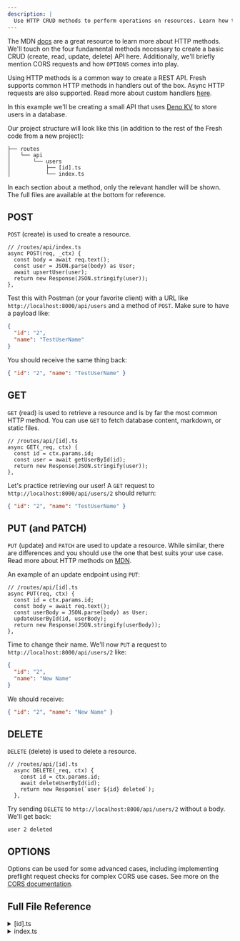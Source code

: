 ```yaml
---
description: |
  Use HTTP CRUD methods to perform operations on resources. Learn how to use HTTP handlers to create a RESTful API.
---
```


The MDN [docs](https://developer.mozilla.org/en-US/docs/Web/HTTP/Methods) are a
great resource to learn more about HTTP methods. We'll touch on the four
fundamental methods necessary to create a basic CRUD (create, read, update,
delete) API here. Additionally, we'll briefly mention CORS requests and how
`OPTIONS` comes into play.

Using HTTP methods is a common way to create a REST API. Fresh supports common
HTTP methods in handlers out of the box. Async HTTP requests are also supported.
Read more about custom handlers [here](/docs/getting-started/custom-handlers).

In this example we'll be creating a small API that uses
[Deno KV](https://deno.com/kv) to store users in a database.

Our project structure will look like this (in addition to the rest of the Fresh
code from a new project):

```
├── routes
│   └── api
│       └── users
│           ├── [id].ts
│           └── index.ts
```

In each section about a method, only the relevant handler will be shown. The
full files are available at the bottom for reference.

## POST

`POST` (create) is used to create a resource.

```tsx
// /routes/api/index.ts
async POST(req, _ctx) {
  const body = await req.text();
  const user = JSON.parse(body) as User;
  await upsertUser(user);
  return new Response(JSON.stringify(user));
},
```

Test this with Postman (or your favorite client) with a URL like
`http://localhost:8000/api/users` and a method of `POST`. Make sure to have a
payload like:

```json
{
  "id": "2",
  "name": "TestUserName"
}
```

You should receive the same thing back:

```json
{ "id": "2", "name": "TestUserName" }
```

## GET

`GET` (read) is used to retrieve a resource and is by far the most common HTTP
method. You can use `GET` to fetch database content, markdown, or static files.

```tsx
// /routes/api/[id].ts
async GET(_req, ctx) {
  const id = ctx.params.id;
  const user = await getUserById(id);
  return new Response(JSON.stringify(user));
},
```

Let's practice retrieving our user! A `GET` request to
`http://localhost:8000/api/users/2` should return:

```json
{ "id": "2", "name": "TestUserName" }
```

## PUT (and PATCH)

`PUT` (update) and `PATCH` are used to update a resource. While similar, there
are differences and you should use the one that best suits your use case. Read
more about HTTP methods on
[MDN](https://developer.mozilla.org/en-US/docs/Web/HTTP/Methods).

An example of an update endpoint using `PUT`:

```tsx
// /routes/api/[id].ts
async PUT(req, ctx) {
  const id = ctx.params.id;
  const body = await req.text();
  const userBody = JSON.parse(body) as User;
  updateUserById(id, userBody);
  return new Response(JSON.stringify(userBody));
},
```

Time to change their name. We'll now `PUT` a request to
`http://localhost:8000/api/users/2` like:

```json
{
  "id": "2",
  "name": "New Name"
}
```

We should receive:

```json
{ "id": "2", "name": "New Name" }
```

## DELETE

`DELETE` (delete) is used to delete a resource.

```tsx
// /routes/api/[id].ts
  async DELETE(_req, ctx) {
    const id = ctx.params.id;
    await deleteUserById(id);
    return new Response(`user ${id} deleted`);
  },
```

Try sending `DELETE` to `http://localhost:8000/api/users/2` without a body.
We'll get back:

```
user 2 deleted
```

## OPTIONS

Options can be used for some advanced cases, including implementing preflight
request checks for complex CORS use cases. See more on the
[CORS documentation](/docs/examples/dealing-with-cors).

## Full File Reference

<details>
<summary>[id].ts</summary>

```ts
import { Handlers } from "$fresh/server.ts";

type User = {
  id: string;
  name: string;
};

const kv = await Deno.openKv();

export const handler: Handlers<User | null> = {
  async GET(_req, ctx) {
    const id = ctx.params.id;
    const user = await getUserById(id);
    return new Response(JSON.stringify(user));
  },
  async DELETE(_req, ctx) {
    const id = ctx.params.id;
    await deleteUserById(id);
    return new Response(`user ${id} deleted`);
  },
  async PUT(req, ctx) {
    const id = ctx.params.id;
    const body = await req.text();
    const userBody = JSON.parse(body) as User;
    updateUserById(id, userBody);
    return new Response(JSON.stringify(userBody));
  },
};

export async function getUserById(id: string): Promise<User> {
  const key = ["user", id];
  return (await kv.get<User>(key)).value!;
}

export async function deleteUserById(id: string) {
  const userKey = ["user", id];
  const userRes = await kv.get(userKey);
  if (!userRes.value) return;

  const ok = await kv.atomic()
    .check(userRes)
    .delete(userKey)
    .commit();
  if (!ok) throw new Error("Something went wrong.");
}

async function updateUserById(id: string, newUser: User) {
  const userKey = ["user", id];
  const userRes = await kv.get(userKey);
  if (!userRes.value) return;

  const ok = await kv.atomic()
    .check(userRes)
    .set(userKey, newUser)
    .commit();
  if (!ok) throw new Error("Something went wrong.");
}
```

</details>

<details>
<summary>index.ts</summary>

```ts
import { Handlers } from "$fresh/server.ts";

type User = {
  id: string;
  name: string;
};

const kv = await Deno.openKv();

export const handler: Handlers<User | null> = {
  async GET(_req, _ctx) {
    const users = await getAllUsers();
    return new Response(JSON.stringify(users));
  },
  async POST(req, _ctx) {
    const body = await req.text();
    const user = JSON.parse(body) as User;
    await upsertUser(user);
    return new Response(JSON.stringify(user));
  },
};

export async function upsertUser(user: User) {
  const userKey = ["user", user.id];

  const oldUser = await kv.get<User>(userKey);

  if (!oldUser.value) {
    const ok = await kv.atomic()
      .check(oldUser)
      .set(userKey, user)
      .commit();
    if (!ok) throw new Error("Something went wrong.");
  } else {
    const ok = await kv.atomic()
      .check(oldUser)
      .set(userKey, user)
      .commit();
    if (!ok) throw new Error("Something went wrong.");
  }
}

export async function getAllUsers() {
  const users = [];
  for await (const res of kv.list({ prefix: ["user"] })) {
    users.push(res.value);
  }
  return users;
}
```

</details>
